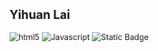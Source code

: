 ## Yihuan Lai
<img alt="html5" src="https://img.shields.io/badge/-HTML5-E34F26?style=flat-square&logo=html5&logoColor=white" /> <img alt="Javascript" src="https://img.shields.io/badge/-javascript-f7df1c?style=flat-square&logo=javascript&logoColor=black" />
<img alt="Static Badge" src="https://img.shields.io/badge/:badgeContent?logo=%3Csvg%20role%3D%22img%22%20viewBox%3D%220%200%2024%2024%22%20xmlns%3D%22http%3A%2F%2Fwww.w3.org%2F2000%2Fsvg%22%3E%3Ctitle%3EC%2B%2B%3C%2Ftitle%3E%3Cpath%20d%3D%22M22.394%206c-.167-.29-.398-.543-.652-.69L12.926.22c-.509-.294-1.34-.294-1.848%200L2.26%205.31c-.508.293-.923%201.013-.923%201.6v10.18c0%20.294.104.62.271.91.167.29.398.543.652.69l8.816%205.09c.508.293%201.34.293%201.848%200l8.816-5.09c.254-.147.485-.4.652-.69.167-.29.27-.616.27-.91V6.91c.003-.294-.1-.62-.268-.91zM12%2019.11c-3.92%200-7.109-3.19-7.109-7.11%200-3.92%203.19-7.11%207.11-7.11a7.133%207.133%200%20016.156%203.553l-3.076%201.78a3.567%203.567%200%2000-3.08-1.78A3.56%203.56%200%20008.444%2012%203.56%203.56%200%200012%2015.555a3.57%203.57%200%20003.08-1.778l3.078%201.78A7.135%207.135%200%200112%2019.11zm7.11-6.715h-.79v.79h-.79v-.79h-.79v-.79h.79v-.79h.79v.79h.79zm2.962%200h-.79v.79h-.79v-.79h-.79v-.79h.79v-.79h.79v.79h.79z%22%2F%3E%3C%2Fsvg%3E&logoColor=%23FFFFFF&color=%23FFF59D">

